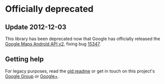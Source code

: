 # Officially deprecated
## Update 2012-12-03
This library has been deprecated now that Google has officially released the [Google Maps Android API v2](https://developers.google.com/maps/documentation/android/), fixing bug [15347](http://code.google.com/p/android/issues/detail?id=15347).

## Getting help
For legacy purposes, read the [old readme](https://github.com/petedoyle/android-support-v4-googlemaps/blob/master/README-old.md) or get in touch on this project's [Google Group](http://groups.google.com/group/android-support-v4-googlemaps-support) or [Google+](https://plus.google.com/106897325298930633213).